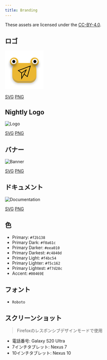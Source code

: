 ```yaml
---
title: Branding
---
```


These assets are licensed under the [CC-BY-4.0](https://github.com/LinwoodDev/Butterfly/blob/develop/BRANDING_LICENSE).

## ロゴ

![Logo](/img/logo.svg)

[SVG](/img/logo.svg) [PNG](/img/logo.png)

## Nightly Logo

![Logo](/img/nightly.svg)

[SVG](/img/nightly.svg) [PNG](/img/nightly.png)

## バナー

![Banner](/img/banner.svg)

[SVG](/img/banner.svg) [PNG](/img/banner.png)

## ドキュメント

![Documentation](/img/docs.svg)

[SVG](/img/docs.svg) [PNG](/img/docs.png)

## 色

- Primary: `#f2b138`
- Primary Dark: `#f0a61c`
- Primary Darker: `#eea010`
- Primary Darkest: `#c4840d`
- Primary Light: `#f4bc54`
- Primary Lighter: `#f5c162`
- Primary Lightest: `#f7d28c`
- Accent: `#00469E`

## フォント

- `Roboto`

## スクリーンショット

> Firefoxのレスポンシブデザインモードで使用

- 電話番号: Galaxy S20 Ultra
- 7インチタブレット: Nexus 7
- 10インチタブレット: Nexus 10
